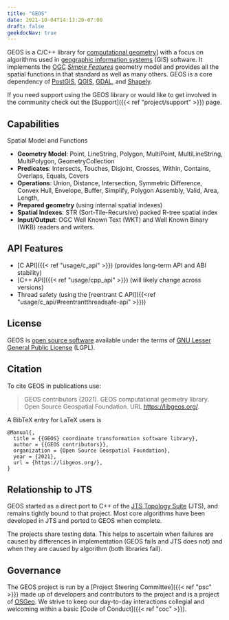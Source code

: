 ```yaml
---
title: "GEOS"
date: 2021-10-04T14:13:20-07:00
draft: false
geekdocNav: true
---
```


GEOS is a C/C++ library for [computational geometry](https://en.wikipedia.org/wiki/Computational_geometry)] with a focus on algorithms used in
[geographic information systems](https://en.wikipedia.org/wiki/Geographic_information_system) (GIS) software.
It implements the [OGC](https://www.ogc.org/standards/sfa)
[*Simple Features*](https://en.wikipedia.org/wiki/Simple_Features) geometry model and provides all the spatial functions in that standard as well as many others.
GEOS is a core dependency of [PostGIS](https://postgis.net), [QGIS](https://qgis.org), [GDAL](https://gdal.org), and [Shapely](https://shapely.readthedocs.io/en/stable/project.html).

If you need support using the GEOS library or would like to get involved in the community
check out the [Support]({{< ref "project/support" >}}) page.

## Capabilities

Spatial Model and Functions

* **Geometry Model**: Point, LineString, Polygon, MultiPoint, MultiLineString, MultiPolygon, GeometryCollection
* **Predicates**: Intersects, Touches, Disjoint, Crosses, Within, Contains, Overlaps, Equals, Covers
* **Operations**: Union, Distance, Intersection, Symmetric Difference, Convex Hull, Envelope, Buffer, Simplify, Polygon Assembly, Valid, Area, Length,
* **Prepared geometry** (using internal spatial indexes)
* **Spatial Indexes**: STR (Sort-Tile-Recursive) packed R-tree spatial index
* **Input/Output**: OGC Well Known Text (WKT) and Well Known Binary (WKB) readers and writers.

## API Features

* [C API]({{< ref "usage/c_api" >}}) (provides long-term API and ABI stability)
* [C++ API]({{< ref "usage/cpp_api" >}}) (will likely change across versions)
* Thread safety (using the [reentrant C API]({{<ref "usage/c_api/#reentrantthreadsafe-api" >}}))

## License

GEOS is [open source software](https://opensource.com/resources/what-open-source) available under the terms of [GNU Lesser General Public License](http://www.gnu.org/licenses/old-licenses/lgpl-2.1.html) (LGPL).

## Citation

To cite GEOS in publications use:

> GEOS contributors (2021). GEOS computational geometry library. Open Source Geospatial Foundation. URL https://libgeos.org/.

A BibTeX entry for LaTeX users is
```
@Manual{,
  title = {{GEOS} coordinate transformation software library},
  author = {{GEOS contributors}},
  organization = {Open Source Geospatial Foundation},
  year = {2021},
  url = {https://libgeos.org/},
}
```
## Relationship to JTS

GEOS started as a direct port to C++ of the
[JTS Topology Suite](https://github.com/locationtech/jts/) (JTS),
and remains tightly bound to that project. Most core algorithms have
been developed in JTS and ported to GEOS when complete.

The projects share testing data.  This helps to ascertain when failures
are caused by differences in implementation (GEOS fails and JTS does not)
and when they are caused by algorithm (both libraries fail).


## Governance

The GEOS project is run by a
[Project Steering Committee]({{< ref "psc" >}}) made up of developers
and contributors to the project and is a project of
[OSGeo](https://www.osgeo.org/projects/geos/). We strive to keep our day-to-day interactions collegial and welcoming within a basic [Code of Conduct]({{< ref "coc" >}}).
